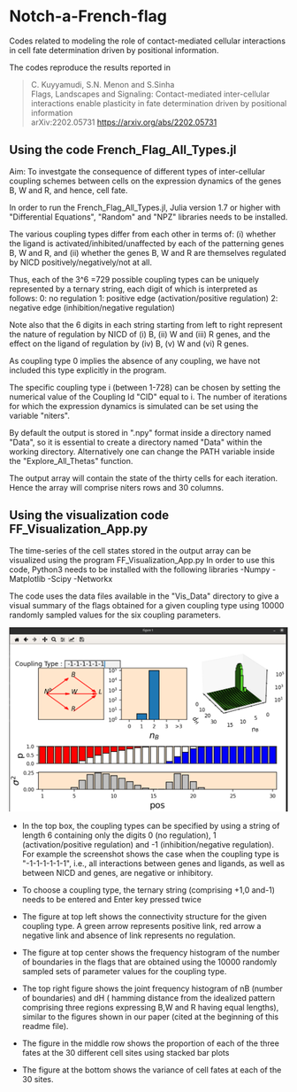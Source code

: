 # Notch-a-French-flag

Codes related to modeling the role of contact-mediated cellular interactions in cell fate determination driven by positional information.

The codes reproduce the results reported in
> C. Kuyyamudi, S.N. Menon and  S.Sinha  
> Flags, Landscapes and Signaling: Contact-mediated inter-cellular interactions enable plasticity in fate determination driven by positional information  
> arXiv:2202.05731
> https://arxiv.org/abs/2202.05731

##  Using the code French_Flag_All_Types.jl 

Aim: To investgate the consequence of different types of inter-cellular coupling schemes between cells on the expression dynamics of the genes B, W and R,
and hence, cell fate.  

In order to run the French_Flag_All_Types.jl, Julia version 1.7 or higher with "Differential Equations", "Random" and "NPZ" libraries needs to be installed.  

The various coupling types differ from each other in terms of:
(i) whether the ligand is activated/inhibited/unaffected by each of the patterning
genes B, W and R, and
(ii) whether the genes B, W and R are themselves regulated by NICD positively/negatively/not at all.

Thus, each of the 3^6 =729 possible coupling types can be uniquely represented
by a ternary string, each digit of which is interpreted as follows:
0: no regulation
1: positive edge (activation/positive regulation)
2: negative edge (inhibition/negative regulation)

Note also that the 6 digits in each string starting from left to right represent
the nature of regulation by NICD of (i) B, (ii) W and (iii) R genes, and
the effect on the ligand of regulation by (iv) B, (v) W and (vi) R genes.

As coupling type 0 implies the absence of any coupling, we have not included this
type explicitly in the program.

The specific coupling type i (between 1-728) can be chosen by setting the numerical value of the Coupling Id "CID" equal to i. 
The number of iterations for which the expression dynamics is simulated can be set using the variable "niters".

By default the output is stored in ".npy" format inside a directory named "Data", so it is essential to create a directory named "Data" within the
working directory. Alternatively one can change the PATH variable inside the "Explore_All_Thetas" function.

The output array will contain the state of the thirty cells for each iteration. Hence the array will comprise niters rows and 30 columns.	


## Using the visualization code FF_Visualization_App.py 

The time-series of the cell states stored in the output array can be visualized using
the program FF_Visualization_App.py
In order to use this code, Python3 needs to be installed with the following libraries
-Numpy
-Matplotlib
-Scipy
-Networkx

The code uses the data files available in the "Vis_Data" directory to give a visual summary of the flags obtained for a given coupling type using 10000 randomly sampled values for the six coupling parameters.

![Sample screenshot](Vis_App_Screenshot.png)

- In the top box, the coupling types can be specified by using a string of length 6 containing only the digits 0 (no regulation), 1 (activation/positive regulation) and -1 (inhibition/negative regulation).
For example the screenshot shows the case when the coupling type is "-1-1-1-1-1-1",
i.e., all interactions between genes and ligands, as well as between NICD and genes, are negative or inhibitory.

- To choose a coupling type, the ternary string (comprising +1,0 and-1) needs to be entered and Enter key pressed twice

- The figure at top left shows the connectivity structure for the given coupling type. A green arrow represents
positive link, red arrow a negative link and absence of link represents no regulation.

- The figure at top center shows the frequency histogram of the number of boundaries in the flags that are obtained using the 10000 randomly sampled sets of parameter values for the coupling type.

- The top right figure shows the joint frequency histogram of nB (number of boundaries) and dH ( hamming distance from the idealized pattern comprising
three regions expressing B,W and R having equal lengths), similar to the
figures shown in our paper (cited at the beginning of this readme file).

- The figure in the middle row shows the proportion of each of the three fates at the 30 different cell sites using stacked bar plots

- The figure at the bottom shows the variance of cell fates at each of the 30 sites.
